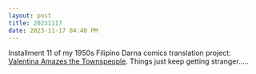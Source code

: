 ```yaml
---
layout: post
title: 20231117
date: 2023-11-17 04:40 PM
---
```

Installment 11 of my 1950s Filipino Darna comics translation project: [Valentina Amazes the Townspeople](https://multoghost.wordpress.com/2023/11/17/1950s-darna-valentina-amazes-the-townspeople/). Things just keep getting stranger.....
